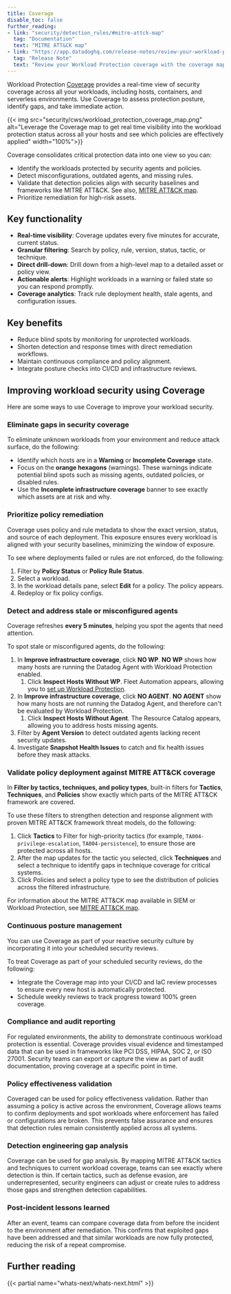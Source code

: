 ```yaml
---
title: Coverage
disable_toc: false
further_reading:
- link: "security/detection_rules/#mitre-attck-map"
  tag: "Documentation"
  text: "MITRE ATT&CK map"
- link: "https://app.datadoghq.com/release-notes/review-your-workload-protection-coverage-with-the-coverage-map"
  tag: "Release Note"
  text: "Review your Workload Protection coverage with the coverage map"
---
```


Workload Protection [Coverage][1] provides a real-time view of security coverage across all your workloads, including hosts, containers, and serverless environments. Use Coverage to assess protection posture, identify gaps, and take immediate action.

{{< img src="security/cws/workload_protection_coverage_map.png" alt="Leverage the Coverage map to get real time visibility into the workload protection status across all your hosts and see which policies are effectively applied" width="100%">}}

Coverage consolidates critical protection data into one view so you can:

* Identify the workloads protected by security agents and policies.
* Detect misconfigurations, outdated agents, and missing rules.
* Validate that detection policies align with security baselines and frameworks like MITRE ATT\&CK. See also, [MITRE ATT&CK map][2].
* Prioritize remediation for high-risk assets.

## Key functionality

* **Real-time visibility**: Coverage updates every five minutes for accurate, current status.
* **Granular filtering**: Search by policy, rule, version, status, tactic, or technique.
* **Direct drill-down**: Drill down from a high-level map to a detailed asset or policy view.
* **Actionable alerts**: Highlight workloads in a warning or failed state so you can respond promptly.
* **Coverage analytics**: Track rule deployment health, stale agents, and configuration issues.

## Key benefits

* Reduce blind spots by monitoring for unprotected workloads.
* Shorten detection and response times with direct remediation workflows.
* Maintain continuous compliance and policy alignment.
* Integrate posture checks into CI/CD and infrastructure reviews.

## Improving workload security using Coverage

Here are some ways to use Coverage to improve your workload security.

### Eliminate gaps in security coverage

To eliminate unknown workloads from your environment and reduce attack surface, do the following:

- Identify which hosts are in a **Warning** or **Incomplete Coverage** state.
- Focus on the **orange hexagons** (warnings). These warnings indicate potential blind spots such as missing agents, outdated policies, or disabled rules.
- Use the **Incomplete infrastructure coverage** banner to see exactly which assets are at risk and why.

### Prioritize policy remediation

Coverage uses policy and rule metadata to show the exact version, status, and source of each deployment. This exposure ensures every workload is aligned with your security baselines, minimizing the window of exposure.

To see where deployments failed or rules are not enforced, do the following:

1. Filter by **Policy Status** or **Policy Rule Status**.
2. Select a workload.
3. In the workload details pane, select **Edit** for a policy. The policy appears.
4. Redeploy or fix policy configs.

### Detect and address stale or misconfigured agents

Coverage refreshes **every 5 minutes**, helping you spot the agents that need attention.

To spot stale or misconfigured agents, do the following:

1. In **Improve infrastructure coverage**, click **NO WP**. **NO WP** shows how many hosts are running the Datadog Agent with Workload Protection enabled.
   1. Click **Inspect Hosts Without WP**. Fleet Automation appears, allowing you to [set up Workload Protection][3].
2. In **Improve infrastructure coverage**, click **NO AGENT**. **NO AGENT** show how many hosts are not running the Datadog Agent, and therefore can't be evaluated by Workload Protection.
   1. Click **Inspect Hosts Without Agent**. The Resource Catalog appears, allowing you to address hosts missing agents.
3. Filter by **Agent Version** to detect outdated agents lacking recent security updates.
4. Investigate **Snapshot Health Issues** to catch and fix health issues before they mask attacks.

### Validate policy deployment against MITRE ATT&CK coverage

In **Filter by tactics, techniques, and policy types**, built-in filters for **Tactics**, **Techniques**, and **Policies** show exactly which parts of the MITRE ATT&CK framework are covered.

To use these filters to strengthen detection and response alignment with proven MITRE ATT&CK framework threat models, do the following:

1. Click **Tactics** to Filter for high-priority tactics (for example, `TA004-privilege-escalation`, `TA004-persistence`), to ensure those are protected across all hosts.
2. After the map updates for the tactic you selected, click **Techniques** and select a technique to identify gaps in technique coverage for critical systems.
3. Click Policies and select a policy type to see the distribution of policies across the filtered infrastructure.

For information about the MITRE ATT&CK map available in SIEM or Workload Protection, see [MITRE ATT&CK map][2].

### Continuous posture management

You can use Coverage as part of your reactive security culture by incorporating it into your scheduled security reviews.

To treat Coverage as part of your scheduled security reviews, do the following:

- Integrate the Coverage map into your CI/CD and IaC review processes to ensure every new host is automatically protected.
- Schedule weekly reviews to track progress toward 100% green coverage.

### Compliance and audit reporting

For regulated environments, the ability to demonstrate continuous workload protection is essential. Coverage provides visual evidence and timestamped data that can be used in frameworks like PCI DSS, HIPAA, SOC 2, or ISO 27001. Security teams can export or capture the view as part of audit documentation, proving coverage at a specific point in time.

### Policy effectiveness validation

Coveraged can be used for policy effectiveness validation. Rather than assuming a policy is active across the environment, Coverage allows teams to confirm deployments and spot workloads where enforcement has failed or configurations are broken. This prevents false assurance and ensures that detection rules remain consistently applied across all systems.

### Detection engineering gap analysis

Coverage can be used for gap analysis. By mapping MITRE ATT&CK tactics and techniques to current workload coverage, teams can see exactly where detection is thin. If certain tactics, such as defense evasion, are underrepresented, security engineers can adjust or create rules to address those gaps and strengthen detection capabilities.

### Post-incident lessons learned

After an event, teams can compare coverage data from before the incident to the environment after remediation. This confirms that exploited gaps have been addressed and that similar workloads are now fully protected, reducing the risk of a repeat compromise.

## Further reading

{{< partial name="whats-next/whats-next.html" >}}

[1]: https://app.datadoghq.com/security/workload-protection/inventory/coverage
[2]: /security/detection_rules/#mitre-attck-map
[3]: /security/workload_protection/setup/